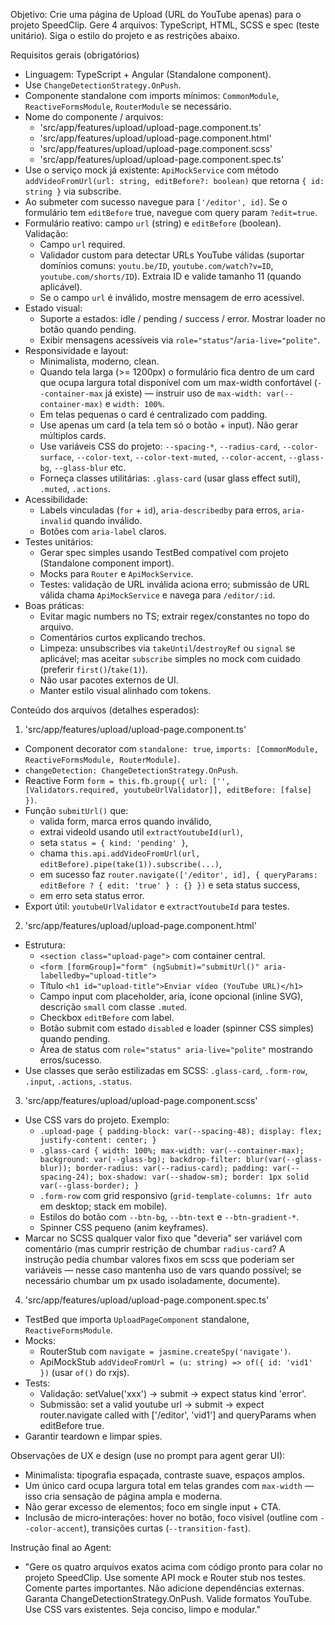 Objetivo:
Crie uma página de Upload (URL do YouTube apenas) para o projeto SpeedClip. Gere 4 arquivos: TypeScript, HTML, SCSS e spec (teste unitário). Siga o estilo do projeto e as restrições abaixo.

Requisitos gerais (obrigatórios)
- Linguagem: TypeScript + Angular (Standalone component).
- Use `ChangeDetectionStrategy.OnPush`.
- Componente standalone com imports mínimos: `CommonModule`, `ReactiveFormsModule`, `RouterModule` se necessário.
- Nome do componente / arquivos:
    - 'src/app/features/upload/upload-page.component.ts'
    - 'src/app/features/upload/upload-page.component.html'
    - 'src/app/features/upload/upload-page.component.scss'
    - 'src/app/features/upload/upload-page.component.spec.ts'
- Use o serviço mock já existente: `ApiMockService` com método `addVideoFromUrl(url: string, editBefore?: boolean)` que retorna `{ id: string }` via subscribe.
- Ao submeter com sucesso navegue para `['/editor', id]`. Se o formulário tem `editBefore` true, navegue com query param `?edit=true`.
- Formulário reativo: campo `url` (string) e `editBefore` (boolean). Validação:
    - Campo `url` required.
    - Validador custom para detectar URLs YouTube válidas (suportar domínios comuns: `youtu.be/ID`, `youtube.com/watch?v=ID`, `youtube.com/shorts/ID`). Extraia ID e valide tamanho 11 (quando aplicável).
    - Se o campo `url` é inválido, mostre mensagem de erro acessível.
- Estado visual:
    - Suporte a estados: idle / pending / success / error. Mostrar loader no botão quando pending.
    - Exibir mensagens acessíveis via `role="status"`/`aria-live="polite"`.
- Responsividade e layout:
    - Minimalista, moderno, clean.
    - Quando tela larga (>= 1200px) o formulário fica dentro de um card que ocupa largura total disponível com um max-width confortável (`--container-max` já existe) — instruir uso de `max-width: var(--container-max)` e `width: 100%`.
    - Em telas pequenas o card é centralizado com padding.
    - Use apenas um card (a tela tem só o botão + input). Não gerar múltiplos cards.
    - Use variáveis CSS do projeto: `--spacing-*`, `--radius-card`, `--color-surface`, `--color-text`, `--color-text-muted`, `--color-accent`, `--glass-bg`, `--glass-blur` etc.
    - Forneça classes utilitárias: `.glass-card` (usar glass effect sutil), `.muted`, `.actions`.
- Acessibilidade:
    - Labels vinculadas (`for` + `id`), `aria-describedby` para erros, `aria-invalid` quando inválido.
    - Botões com `aria-label` claros.
- Testes unitários:
    - Gerar spec simples usando TestBed compatível com projeto (Standalone component import).
    - Mocks para `Router` e `ApiMockService`.
    - Testes: validação de URL inválida aciona erro; submissão de URL válida chama `ApiMockService` e navega para `/editor/:id`.
- Boas práticas:
    - Evitar magic numbers no TS; extrair regex/constantes no topo do arquivo.
    - Comentários curtos explicando trechos.
    - Limpeza: unsubscribes via `takeUntil`/`destroyRef` ou `signal` se aplicável; mas aceitar `subscribe` simples no mock com cuidado (preferir `first()`/`take(1)`).
    - Não usar pacotes externos de UI.
    - Manter estilo visual alinhado com tokens.

Conteúdo dos arquivos (detalhes esperados):
1) 'src/app/features/upload/upload-page.component.ts'
- Component decorator com `standalone: true`, `imports: [CommonModule, ReactiveFormsModule, RouterModule]`.
- `changeDetection: ChangeDetectionStrategy.OnPush`.
- Reactive Form `form = this.fb.group({ url: ['', [Validators.required, youtubeUrlValidator]], editBefore: [false] })`.
- Função `submitUrl()` que:
    - valida form, marca erros quando inválido,
    - extrai videoId usando util `extractYoutubeId(url)`,
    - seta `status = { kind: 'pending' }`,
    - chama `this.api.addVideoFromUrl(url, editBefore).pipe(take(1)).subscribe(...)`,
    - em sucesso faz `router.navigate(['/editor', id], { queryParams: editBefore ? { edit: 'true' } : {} })` e seta status success,
    - em erro seta status error.
- Export útil: `youtubeUrlValidator` e `extractYoutubeId` para testes.

2) 'src/app/features/upload/upload-page.component.html'
- Estrutura:
    - `<section class="upload-page">` com container central.
    - `<form [formGroup]="form" (ngSubmit)="submitUrl()" aria-labelledby="upload-title">`
    - Título `<h1 id="upload-title">Enviar vídeo (YouTube URL)</h1>`
    - Campo input com placeholder, aria, ícone opcional (inline SVG), descrição `small` com classe `.muted`.
    - Checkbox `editBefore` com label.
    - Botão submit com estado `disabled` e loader (spinner CSS simples) quando pending.
    - Área de status com `role="status" aria-live="polite"` mostrando erros/sucesso.
- Use classes que serão estilizadas em SCSS: `.glass-card`, `.form-row`, `.input`, `.actions`, `.status`.

3) 'src/app/features/upload/upload-page.component.scss'
- Use CSS vars do projeto. Exemplo:
    - `.upload-page { padding-block: var(--spacing-48); display: flex; justify-content: center; }`
    - `.glass-card { width: 100%; max-width: var(--container-max); background: var(--glass-bg); backdrop-filter: blur(var(--glass-blur)); border-radius: var(--radius-card); padding: var(--spacing-24); box-shadow: var(--shadow-sm); border: 1px solid var(--glass-border); }`
    - `.form-row` com grid responsivo (`grid-template-columns: 1fr auto` em desktop; stack em mobile).
    - Estilos do botão com `--btn-bg`, `--btn-text` e `--btn-gradient-*`.
    - Spinner CSS pequeno (anim keyframes).
- Marcar no SCSS qualquer valor fixo que "deveria" ser variável com comentário (mas cumprir restrição de chumbar `radius-card`? A instrução pedía chumbar valores fixos em scss que poderiam ser variáveis — nesse caso mantenha uso de vars quando possível; se necessário chumbar um px usado isoladamente, documente).

4) 'src/app/features/upload/upload-page.component.spec.ts'
- TestBed que importa `UploadPageComponent` standalone, `ReactiveFormsModule`.
- Mocks:
    - RouterStub com `navigate = jasmine.createSpy('navigate')`.
    - ApiMockStub `addVideoFromUrl = (u: string) => of({ id: 'vid1' })` (usar `of()` do rxjs).
- Tests:
    - Validação: setValue('xxx') -> submit -> expect status kind 'error'.
    - Submissão: set a valid youtube url -> submit -> expect router.navigate called with ['/editor', 'vid1'] and queryParams when editBefore true.
- Garantir teardown e limpar spies.

Observações de UX e design (use no prompt para agent gerar UI):
- Minimalista: tipografia espaçada, contraste suave, espaços amplos.
- Um único card ocupa largura total em telas grandes com `max-width` — isso cria sensação de página ampla e moderna.
- Não gerar excesso de elementos; foco em single input + CTA.
- Inclusão de micro‑interações: hover no botão, foco visível (outline com `--color-accent`), transições curtas (`--transition-fast`).

Instrução final ao Agent:
- "Gere os quatro arquivos exatos acima com código pronto para colar no projeto SpeedClip. Use somente API mock e Router stub nos testes. Comente partes importantes. Não adicione dependências externas. Garanta ChangeDetectionStrategy.OnPush. Valide formatos YouTube. Use CSS vars existentes. Seja conciso, limpo e modular."
